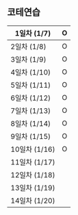 ## 코테연습

1일차 (1/7) |	O
----------|---|
2일차 (1/8) |	O
3일차 (1/9) |	O
4일차 (1/10) | O	
5일차 (1/11) | O	
6일차 (1/12) | O	
7일차 (1/13) | O	
8일차 (1/14) | O	
9일차 (1/15) | O	
10일차 (1/16) | O
11일차 (1/17) | 
12일차 (1/18) | 
13일차 (1/19) | 
14일차 (1/20) | 


